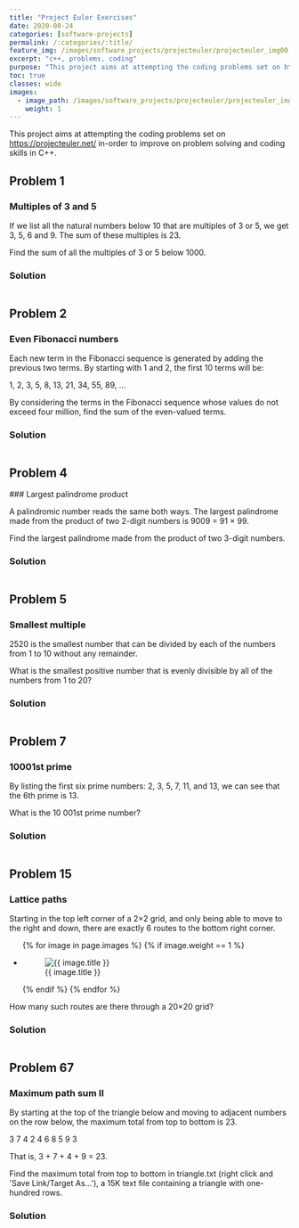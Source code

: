 ```yaml
---
title: "Project Euler Exercises"
date: 2020-08-24
categories: [software-projects]
permalink: /:categories/:title/
feature_img: /images/software_projects/projecteuler/projecteuler_img00.jpg
excerpt: "c++, problems, coding"
purpose: "This project aims at attempting the coding problems set on https://projecteuler.net/ in-order to improve on problem solving and coding skills in C++."
toc: true
classes: wide
images:
  - image_path: /images/software_projects/projecteuler/projecteuler_img01.jpg    
    weight: 1
---
```


This project aims at attempting the coding problems set on https://projecteuler.net/ in-order to improve on problem solving and coding skills in C++.

<h2 class="text-underline">Problem 1</h2>

### Multiples of 3 and 5

If we list all the natural numbers below 10 that are multiples of 3 or 5, we get 3, 5, 6 and 9. The sum of these multiples is 23.

Find the sum of all the multiples of 3 or 5 below 1000.

### Solution
```cpp

```

<h2 class="text-underline">Problem 2</h2>

### Even Fibonacci numbers

Each new term in the Fibonacci sequence is generated by adding the previous two terms. By starting with 1 and 2, the first 10 terms will be:

1, 2, 3, 5, 8, 13, 21, 34, 55, 89, ...

By considering the terms in the Fibonacci sequence whose values do not exceed four million, find the sum of the even-valued terms.

### Solution
```cpp

```

<h2 class="text-underline">Problem 4</h2>
### Largest palindrome product

A palindromic number reads the same both ways. The largest palindrome made from the product of two 2-digit numbers is 9009 = 91 × 99.

Find the largest palindrome made from the product of two 3-digit numbers.

### Solution
```cpp

```

<h2 class="text-underline">Problem 5</h2>

### Smallest multiple

2520 is the smallest number that can be divided by each of the numbers from 1 to 10 without any remainder.

What is the smallest positive number that is evenly divisible by all of the numbers from 1 to 20?


### Solution
```cpp

```

<h2 class="text-underline">Problem 7</h2>

### 10001st prime

By listing the first six prime numbers: 2, 3, 5, 7, 11, and 13, we can see that the 6th prime is 13.

What is the 10 001st prime number?

### Solution
```cpp

```

<h2 class="text-underline">Problem 15</h2>

### Lattice paths

Starting in the top left corner of a 2×2 grid, and only being able to move to the right and down, there are exactly 6 routes to the bottom right corner.

<ul class="photo-gallery-2col">
  {% for image in page.images %}
    {% if image.weight == 1 %}
      <li>
        <figure class="custom-figure">
          <img src="{{ image.image_path }}" alt="{{ image.title }}">
          <figcaption class="custom-figcaption">
            {{ image.title }}
          </figcaption>
        </figure>  
      </li>
    {% endif %}  
  {% endfor %}  
</ul>

How many such routes are there through a 20×20 grid?


### Solution
```cpp

```


<h2 class="text-underline">Problem 67</h2>

### Maximum path sum II

By starting at the top of the triangle below and moving to adjacent numbers on the row below, the maximum total from top to bottom is 23.

3
7 4
2 4 6
8 5 9 3

That is, 3 + 7 + 4 + 9 = 23.

Find the maximum total from top to bottom in triangle.txt (right click and 'Save Link/Target As...'), a 15K text file containing a triangle with one-hundred rows.


### Solution
```cpp

```
